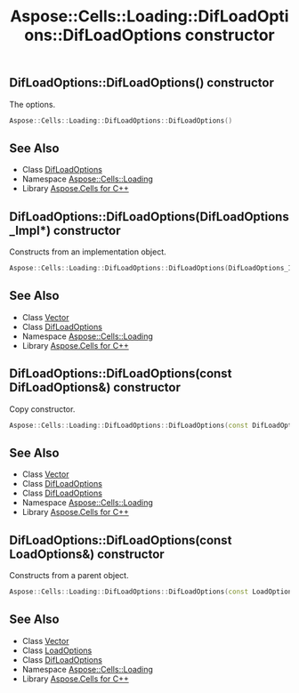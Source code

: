 ﻿---
title: Aspose::Cells::Loading::DifLoadOptions::DifLoadOptions constructor
linktitle: DifLoadOptions
second_title: Aspose.Cells for C++ API Reference
description: 'Aspose::Cells::Loading::DifLoadOptions::DifLoadOptions constructor. The options in C++.'
type: docs
weight: 100
url: /cpp/aspose.cells.loading/difloadoptions/difloadoptions/
---
## DifLoadOptions::DifLoadOptions() constructor


The options.

```cpp
Aspose::Cells::Loading::DifLoadOptions::DifLoadOptions()
```

## See Also

* Class [DifLoadOptions](../)
* Namespace [Aspose::Cells::Loading](../../)
* Library [Aspose.Cells for C++](../../../)
## DifLoadOptions::DifLoadOptions(DifLoadOptions_Impl*) constructor


Constructs from an implementation object.

```cpp
Aspose::Cells::Loading::DifLoadOptions::DifLoadOptions(DifLoadOptions_Impl *impl)
```

## See Also

* Class [Vector](../../../aspose.cells/vector/)
* Class [DifLoadOptions](../)
* Namespace [Aspose::Cells::Loading](../../)
* Library [Aspose.Cells for C++](../../../)
## DifLoadOptions::DifLoadOptions(const DifLoadOptions\&) constructor


Copy constructor.

```cpp
Aspose::Cells::Loading::DifLoadOptions::DifLoadOptions(const DifLoadOptions &src)
```

## See Also

* Class [Vector](../../../aspose.cells/vector/)
* Class [DifLoadOptions](../)
* Class [DifLoadOptions](../)
* Namespace [Aspose::Cells::Loading](../../)
* Library [Aspose.Cells for C++](../../../)
## DifLoadOptions::DifLoadOptions(const LoadOptions\&) constructor


Constructs from a parent object.

```cpp
Aspose::Cells::Loading::DifLoadOptions::DifLoadOptions(const LoadOptions &src)
```

## See Also

* Class [Vector](../../../aspose.cells/vector/)
* Class [LoadOptions](../../../aspose.cells/loadoptions/)
* Class [DifLoadOptions](../)
* Namespace [Aspose::Cells::Loading](../../)
* Library [Aspose.Cells for C++](../../../)
